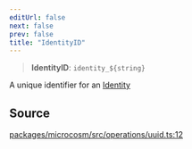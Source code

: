 ```yaml
---
editUrl: false
next: false
prev: false
title: "IdentityID"
---
```


> **IdentityID**: ```identity_${string}```

A unique identifier for an [Identity](../../../../../../microcosm/type-aliases/identity)

## Source

[packages/microcosm/src/operations/uuid.ts:12](https://github.com/nodenogg-in/alpha-p2p/blob/d3c0d0ee190bdee84f8272463e9c5efc8c84f42d/packages/microcosm/src/operations/uuid.ts#L12)
